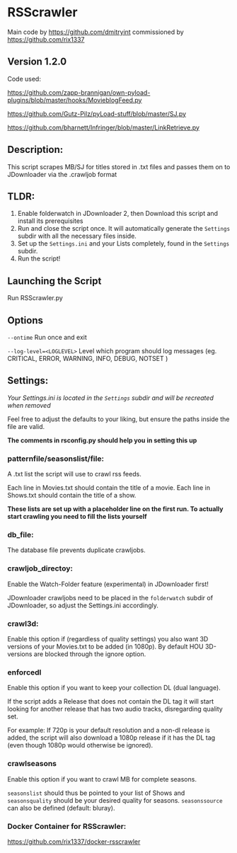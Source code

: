 #  RSScrawler
Main code by https://github.com/dmitryint commissioned by https://github.com/rix1337

## Version 1.2.0

Code used:

https://github.com/zapp-brannigan/own-pyload-plugins/blob/master/hooks/MovieblogFeed.py

https://github.com/Gutz-Pilz/pyLoad-stuff/blob/master/SJ.py

https://github.com/bharnett/Infringer/blob/master/LinkRetrieve.py

## Description:

This script scrapes MB/SJ for titles stored in .txt files and passes them on to JDownloader via the .crawljob format

## TLDR:

1. Enable folderwatch in JDownloader 2, then Download this script and install its prerequisites
2. Run and close the script once. It will automatically generate the ```Settings``` subdir with all the necessary files inside.
3. Set up the ```Settings.ini``` and your Lists completely, found in the ```Settings``` subdir.
4. Run the script!

## Launching the Script

Run RSScrawler.py

## Options

  ```--ontime```                  Run once and exit
  
  ```--log-level=<LOGLEVEL>```    Level which program should log messages (eg. CRITICAL, ERROR, WARNING, INFO, DEBUG, NOTSET )

## Settings:
*Your Settings.ini is located in the ```Settings``` subdir and will be recreated when removed*

Feel free to adjust the defaults to your liking, but ensure the paths inside the file are valid.

**The comments in rsconfig.py should help you in setting this up**

### patternfile/seasonslist/file:

A .txt list the script will use to crawl rss feeds.

Each line in Movies.txt should contain the title of a movie.
Each line in Shows.txt should contain the title of a show.

**These lists are set up with a placeholder line on the first run. To actually start crawling you need to fill the lists yourself**

### db_file:

The database file prevents duplicate crawljobs.

### crawljob_directoy:

Enable the Watch-Folder feature (experimental) in JDownloader first!

JDownloader crawljobs need to be placed in the ```folderwatch``` subdir of JDownloader, so adjust the Settings.ini accordingly.

### crawl3d:

Enable this option if (regardless of quality settings) you also want 3D versions of your Movies.txt to be added (in 1080p). 
By default HOU 3D-versions are blocked through the ignore option.

### enforcedl

Enable this option if you want to keep your collection DL (dual language).

If the script adds a Release that does not contain the DL tag it will start looking for another release that has two audio tracks, disregarding quality set.

For example: If 720p is your default resolution and a non-dl release is added, the script will also download a 1080p release if it has the DL tag (even though 1080p would otherwise be ignored).

### crawlseasons

Enable this option if you want to crawl MB for complete seasons.

```seasonslist``` should thus be pointed to your list of Shows and ```seasonsquality``` should be your desired quality for seasons. ```seasonssource``` can also be defined (default: bluray).

### Docker Container for RSScrawler:
https://github.com/rix1337/docker-rsscrawler
